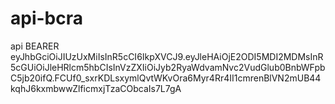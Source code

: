 # api-bcra
api 
BEARER eyJhbGciOiJIUzUxMiIsInR5cCI6IkpXVCJ9.eyJleHAiOjE2ODI5MDI2MDMsInR5cGUiOiJleHRlcm5hbCIsInVzZXIiOiJyb2RyaWdvamNvc2VudGlub0BnbWFpbC5jb20ifQ.FCUf0_sxrKDLsxymlQvtWKvOra6Myr4Rr4II1cmrenBlVN2mUB44kqhJ6kxmbwwZlficmxjTzaCObcaIs7L7gA
